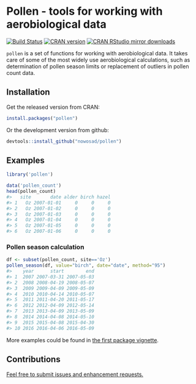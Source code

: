 <!-- README.md is generated from README.Rmd. Please edit that file -->
Pollen - tools for working with aerobiological data
===================================================

[![Build Status](https://travis-ci.org/Nowosad/pollen.png?branch=master)](https://travis-ci.org/Nowosad/pollen) [![CRAN version](http://www.r-pkg.org/badges/version/pollen)](https://cran.r-project.org/package=pollen) [![CRAN RStudio mirror downloads](http://cranlogs.r-pkg.org/badges/pollen)](https://cran.r-project.org/package=pollen)

`pollen` is a set of functions for working with aerobiological data. It takes care of some of the most widely use aerobiological calculations, such as determination of pollen season limits or replacement of outliers in pollen count data.

Installation
------------

Get the released version from CRAN:

``` r
install.packages("pollen")
```

Or the development version from github:

``` r
devtools::install_github("nowosad/pollen")
```

Examples
--------

``` r
library('pollen')
```

``` r
data('pollen_count')
head(pollen_count)
#>   site       date alder birch hazel
#> 1   Oz 2007-01-01     0     0     0
#> 2   Oz 2007-01-02     0     0     0
#> 3   Oz 2007-01-03     0     0     0
#> 4   Oz 2007-01-04     0     0     0
#> 5   Oz 2007-01-05     0     0     0
#> 6   Oz 2007-01-06     0     0     0
```

### Pollen season calculation

``` r
df <- subset(pollen_count, site=='Oz')
pollen_season(df, value="birch", date="date", method="95")
#>    year      start        end
#> 1  2007 2007-03-31 2007-05-03
#> 2  2008 2008-04-19 2008-05-07
#> 3  2009 2009-04-09 2009-05-09
#> 4  2010 2010-04-14 2010-05-07
#> 5  2011 2011-04-20 2011-05-17
#> 6  2012 2012-04-09 2012-05-14
#> 7  2013 2013-04-09 2013-05-09
#> 8  2014 2014-04-08 2014-05-10
#> 9  2015 2015-04-08 2015-04-30
#> 10 2016 2016-04-06 2016-05-09
```

More examples could be found in [the first package vignette](https://cdn.rawgit.com/Nowosad/pollen/master/vignettes/intro.html).

Contributions
-------------

[Feel free to submit issues and enhancement requests.](https://github.com/Nowosad/pollen/issues)
